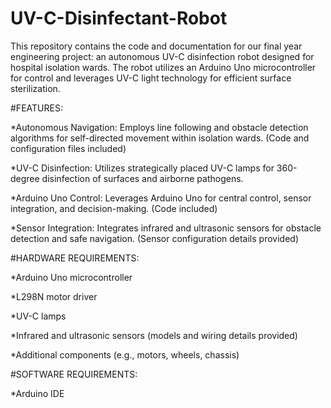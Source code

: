 # UV-C-Disinfectant-Robot
This repository contains the code and documentation for our final year engineering project: an autonomous UV-C disinfection robot designed for hospital isolation wards. 
The robot utilizes an Arduino Uno microcontroller for control and leverages UV-C light technology for efficient surface sterilization.

#FEATURES:

*Autonomous Navigation: Employs line following and obstacle detection algorithms for self-directed movement within isolation wards. (Code and configuration files included)

*UV-C Disinfection: Utilizes strategically placed UV-C lamps for 360-degree disinfection of surfaces and airborne pathogens.

*Arduino Uno Control: Leverages Arduino Uno for central control, sensor integration, and decision-making. (Code included)

*Sensor Integration: Integrates infrared and ultrasonic sensors for obstacle detection and safe navigation. (Sensor configuration details provided)

#HARDWARE REQUIREMENTS:

*Arduino Uno microcontroller

*L298N motor driver

*UV-C lamps

*Infrared and ultrasonic sensors (models and wiring details provided)

*Additional components (e.g., motors, wheels, chassis)

#SOFTWARE REQUIREMENTS:

*Arduino IDE
